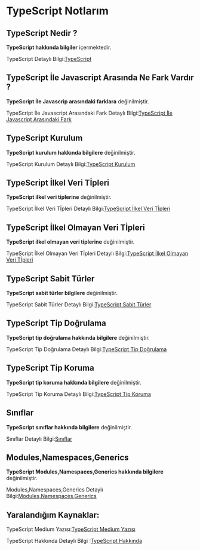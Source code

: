 # TypeScript Notlarım

## TypeScript Nedir ?
**TypeScript hakkında bilgiler** içermektedir.
 
TypeScript Detaylı Bilgi:[TypeScript](https://github.com/kaankaltakkiran/Linux_notlarim/blob/main/TypeScript_notlar%C4%B1m/typeScript_nedir.md)

## TypeScript İle Javascript Arasında Ne Fark Vardır ?
**TypeScript İle Javascrip arasındaki farklara** değinilmiştir.
 
TypeScript İle Javascript Arasındaki Fark Detaylı Bilgi:[TypeScript İle Javascript Arasındaki Fark](https://github.com/kaankaltakkiran/Linux_notlarim/blob/main/TypeScript_notlar%C4%B1m/typescript_vs_javascript.md)

## TypeScript Kurulum 
**TypeScript kurulum hakkında bilgilere** değinilmiştir.
 
TypeScript Kurulum  Detaylı Bilgi:[TypeScript Kurulum ](https://github.com/kaankaltakkiran/Linux_notlarim/blob/main/TypeScript_notlar%C4%B1m/kurulum%20_ve_%20tsc.md)

## TypeScript İlkel  Veri Tİpleri 
**TypeScript ilkel  veri tiplerine** değinilmiştir.
 
TypeScript İlkel Veri Tİpleri Detaylı Bilgi:[TypeScript İlkel Veri Tİpleri](https://github.com/kaankaltakkiran/Linux_notlarim/blob/main/TypeScript_notlar%C4%B1m/ilkel_veri_tipleri.md)

## TypeScript İlkel Olmayan Veri Tİpleri 
**TypeScript ilkel olmayan veri tiplerine** değinilmiştir.
 
TypeScript İlkel Olmayan Veri Tİpleri Detaylı Bilgi:[TypeScript İlkel Olmayan Veri Tİpleri](https://github.com/kaankaltakkiran/Linux_notlarim/blob/main/TypeScript_notlar%C4%B1m/ilkel_olmayan_veri_tipleri.md)

## TypeScript Sabit Türler 
**TypeScript sabit türler bilgilere** değinilmiştir.
 
TypeScript Sabit Türler Detaylı Bilgi:[TypeScript Sabit Türler ](https://github.com/kaankaltakkiran/Linux_notlarim/blob/main/TypeScript_notlar%C4%B1m/sabit_t%C3%BCrler.md)

## TypeScript Tip Doğrulama 
**TypeScript tip doğrulama hakkında bilgilere** değinilmiştir.
 
TypeScript Tip Doğrulama Detaylı Bilgi:[TypeScript Tip Doğrulama ](https://github.com/kaankaltakkiran/Linux_notlarim/blob/main/TypeScript_notlar%C4%B1m/tip_do%C4%9Fruluma.md)
## TypeScript Tip Koruma 

**TypeScript tip koruma hakkında bilgilere** değinilmiştir.
 
TypeScript Tip Koruma  Detaylı Bilgi:[TypeScript Tip Koruma ](https://github.com/kaankaltakkiran/Linux_notlarim/blob/main/TypeScript_notlar%C4%B1m/tip_koruma.md)

## Sınıflar

**TypeScript sınıflar hakkında bilgilere** değinilmiştir.
 
Sınıflar Detaylı Bilgi:[Sınıflar](https://github.com/kaankaltakkiran/Linux_notlarim/blob/main/TypeScript_notlar%C4%B1m/sınıflar.md)

## Modules,Namespaces,Generics

**TypeScript Modules,Namespaces,Generics hakkında bilgilere** değinilmiştir.
 
Modules,Namespaces,Generics Detaylı Bilgi:[Modules,Namespaces,Generics](https://github.com/kaankaltakkiran/Linux_notlarim/blob/main/TypeScript_notlar%C4%B1m/modules.md)


## Yaralandığım Kaynaklar:

TypeScript Medium Yazısı:[TypeScript Medium Yazısı ](https://medium.com/@ozgancan9/typescript-nedir-f34372e12056)

TypeScript Hakkında Detaylı Bilgi :[TypeScript Hakkında ](https://typescript-notlari.vercel.app/docs/intro)


